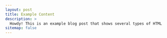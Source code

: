```yaml
---
layout: post
title: Example Content
description: >
  Howdy! This is an example blog post that shows several types of HTML content supported in this theme.
sitemap: false
---
```

